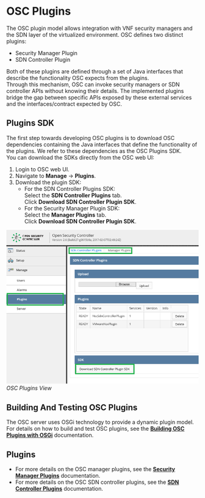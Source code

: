 # OSC Plugins

The OSC plugin model allows integration with VNF security managers and the SDN layer of the virtualized environment.  OSC defines two distinct plugins: 

* Security Manager Plugin 
* SDN Controller Plugin

Both of these plugins are defined through a set of Java interfaces that describe the functionality OSC expects from the plugins.  
Through this mechanism, OSC can invoke security managers or SDN controller APIs without knowing their details. The implemented plugins bridge the gap between specific APIs exposed by these external services and the interfaces/contract expected by OSC.  


## Plugins SDK
The first step towards developing OSC plugins is to download OSC dependencies containing the Java interfaces that define the functionality of the plugins. We refer to these dependencies as the OSC Plugins SDK.  
You can download the SDKs directly from the OSC web UI:

1. Login to OSC web UI.
2. Navigate to **Manage** -> **Plugins**.
3. Download the plugin SDK:
	* For the SDN Controller Plugins SDK:  
		Select the **SDN Controller Plugins** tab.  
		Click **Download SDN Controller Plugin SDK**.
	* For the Security Manager Plugin SDK:  
	    Select the **Manager Plugins** tab.  
		Click **Download SDN Controller Plugin SDK**.

![DownloadSDk](images/sdk_download.png)  
*OSC Plugins View*


## Building And Testing OSC Plugins
The OSC server uses OSGi technology to provide a dynamic plugin model. For details on how to build and test OSC plugins, see the **[Building OSC Plugins with OSGi](/plugins/osgi_plugin.md)** documentation.

## Plugins

* For more details on the OSC manager plugins, see the **[Security Manager Plugins](/plugins/security_mgr_plugin.md)** documentation.
* For more details on the OSC SDN controller plugins, see the **[SDN Controller Plugins](/plugins/sdn_controller_plugin.md)** documentation.
